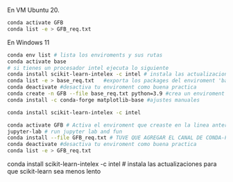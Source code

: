 
En VM Ubuntu 20.
```bash
conda activate GFB
conda list -e > GFB_req.txt
```

En Windows 11

```bash
conda env list # lista los enviroments y sus rutas
conda activate base
# si tienes un procesador intel ejecuta lo siguiente
conda install scikit-learn-intelex -c intel # instala las actualizaciones para que scikit-learn sea menos lento
conda list -e > base_req.txt   #exporta los packages del enviroment 'base'
conda deactivate #desactiva tu enviroment como buena practica
conda create -n GFB --file base_req.txt python=3.9 #crea un enviroment que compartiremos todos PROCURA SIEMPRE TRABAJAR EN ÉL
conda install -c conda-forge matplotlib-base #ajustes manuales

conda install scikit-learn-intelex -c intel

conda activate GFB # Activa el enviroment que creaste en la linea anterior
jupyter-lab # run jupyter lab and fun
conda install --file GFB_req.txt # TUVE QUE AGREGAR EL CANAL DE CONDA-FORGE A MANO CON LA UI
conda deactivate #desactiva tu enviroment como buena practica
conda list -e > GFB_req.txt
```



conda install scikit-learn-intelex -c intel # instala las actualizaciones para que scikit-learn sea menos lento
